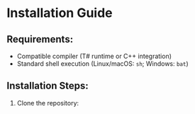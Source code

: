 # Installation Guide

## Requirements:
- Compatible compiler (T# runtime or C++ integration)
- Standard shell execution (Linux/macOS: `sh`; Windows: `bat`)

## Installation Steps:
1. Clone the repository:
